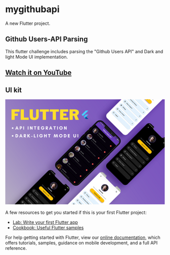 # mygithubapi

A new Flutter project.

## Github Users-API Parsing
This flutter challenge includes parsing the "Github Users API" and Dark and light Mode UI implementation.

## [Watch it on YouTube](https://youtu.be/V4LQ7BM3ruE)

## UI kit

![App UI](/mockup.png)



A few resources to get you started if this is your first Flutter project:

- [Lab: Write your first Flutter app](https://flutter.dev/docs/get-started/codelab)
- [Cookbook: Useful Flutter samples](https://flutter.dev/docs/cookbook)

For help getting started with Flutter, view our
[online documentation](https://flutter.dev/docs), which offers tutorials,
samples, guidance on mobile development, and a full API reference.
